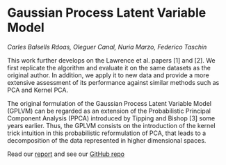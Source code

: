 # Gaussian Process Latent Variable Model
*Carles Balsells Rdoas, Oleguer Canal, Nuria Marzo, Federico Taschin*

This work further develops on the Lawrence et al. papers [1] and [2]. We first replicate the algorithm and evaluate it on the same datasets as the original author. In addition, we apply it to new data and provide a more extensive assessment of its performance against similar methods such as PCA and Kernel PCA.

The original formulation of the Gaussian Process Latent Variable Model (GPLVM) can be regarded as an extension of the Probabilistic Principal Component Analysis (PPCA) introduced by Tipping and Bishop [3] some years earlier. Thus, the GPLVM consists on the introduction of the kernel trick intuition in this probabilistic reformulation of PCA, that leads to a decomposition of the data represented in higher dimensional spaces.

Read our [report](report.pdf) and see our [GitHub repo](https://github.com/OleguerCanal/GPLVM)
